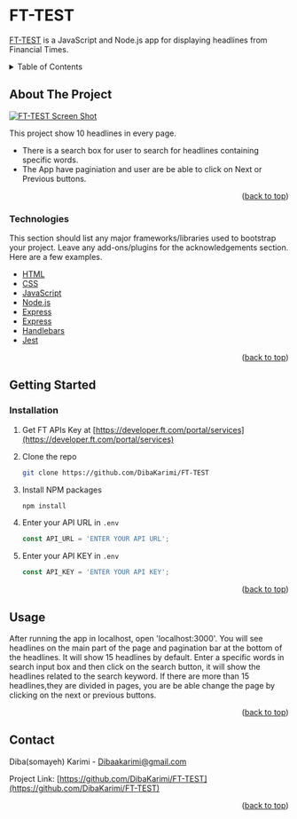 # FT-TEST

<a href="https://ft-test.herokuapp.com">FT-TEST</a> is a JavaScript and Node.js app for displaying headlines from Financial Times.





<!-- TABLE OF CONTENTS -->
<details>
  <summary>Table of Contents</summary>
  <ol>
    <li>
      <a href="#about-the-project">About The Project</a>
      <ul>
        <li><a href="#Technologies">Technologies</a></li>
      </ul>
    </li>
    <li>
      <a href="#getting-started">Getting Started</a>
      <ul>
        <li><a href="#prerequisites">Prerequisites</a></li>
        <li><a href="#installation">Installation</a></li>
      </ul>
    </li>
    <li><a href="#usage">Usage</a></li>
    <li><a href="#roadmap">Roadmap</a></li>
    <li><a href="#contributing">Contributing</a></li>
    <li><a href="#license">License</a></li>
    <li><a href="#contact">Contact</a></li>
    <li><a href="#acknowledgments">Acknowledgments</a></li>
  </ol>
</details>



<!-- ABOUT THE PROJECT -->
## About The Project

[![ FT-TEST Screen Shot][product-screenshot]](./images/ScreenShot.png)

 This project show 10 headlines in every page.  


* There is a search box for user to search for headlines containing specific words.
* The App have paginiation and user are be able to click on Next or Previous buttons.

<p align="right">(<a href="#top">back to top</a>)</p>



### Technologies

This section should list any major frameworks/libraries used to bootstrap your project. Leave any add-ons/plugins for the acknowledgements section. Here are a few examples.

* [HTML](https://html.com/)
* [CSS](https://www.codecademy.com/learn/learn-css)
* [JavaScript](https://javascript.info/)
* [Node.js](https://nodejs.org/en/)
* [Express](https://svelte.dev/)
* [Express](https://expressjs.com/)
* [Handlebars](https://handlebarsjs.com/)
* [Jest](https://jestjs.io/)

<p align="right">(<a href="#top">back to top</a>)</p>



<!-- GETTING STARTED -->
## Getting Started
 

### Installation

1. Get  FT APIs Key at [https://developer.ft.com/portal/services](https://developer.ft.com/portal/services)

2. Clone the repo
   ```sh
   git clone https://github.com/DibaKarimi/FT-TEST
   ```
3. Install NPM packages
   ```sh
   npm install
   ```
4. Enter your API URL in `.env`
   ```js
   const API_URL = 'ENTER YOUR API URL';
   ```
5. Enter your API KEY in `.env`
   ```js
   const API_KEY = 'ENTER YOUR API KEY';
   ```
<p align="right">(<a href="#top">back to top</a>)</p>



<!-- USAGE EXAMPLES -->
## Usage

After running the app in localhost, open 'localhost:3000'.
You will see headlines on the main part of the page and pagination bar at the bottom of the headlines.
It will show 15 headlines by default. Enter a specific words in search input box and then click on the search button,
it will show the headlines related to the search keyword. If there are more than 15 headlines,they are divided in pages,
you are be able change the page by clicking on the next or previous buttons.


<p align="right">(<a href="#top">back to top</a>)</p>


<!-- CONTACT -->
## Contact

Diba(somayeh) Karimi - Dibaakarimi@gmail.com

Project Link: [https://github.com/DibaKarimi/FT-TEST](https://github.com/DibaKarimi/FT-TEST)

<p align="right">(<a href="#top">back to top</a>)</p>


<!-- MARKDOWN LINKS & IMAGES -->
<!-- https://www.markdownguide.org/basic-syntax/#reference-style-links -->
[contributors-shield]: https://img.shields.io/github/contributors/othneildrew/Best-README-Template.svg?style=for-the-badge
[contributors-url]: https://github.com/othneildrew/Best-README-Template/graphs/contributors
[forks-shield]: https://img.shields.io/github/forks/othneildrew/Best-README-Template.svg?style=for-the-badge
[forks-url]: https://github.com/othneildrew/Best-README-Template/network/members
[stars-shield]: https://img.shields.io/github/stars/othneildrew/Best-README-Template.svg?style=for-the-badge
[stars-url]: https://github.com/othneildrew/Best-README-Template/stargazers
[issues-shield]: https://img.shields.io/github/issues/othneildrew/Best-README-Template.svg?style=for-the-badge
[issues-url]: https://github.com/othneildrew/Best-README-Template/issues
[license-shield]: https://img.shields.io/github/license/othneildrew/Best-README-Template.svg?style=for-the-badge
[license-url]: https://github.com/othneildrew/Best-README-Template/blob/master/LICENSE.txt
[linkedin-shield]: https://img.shields.io/badge/-LinkedIn-black.svg?style=for-the-badge&logo=linkedin&colorB=555
[linkedin-url]: https://linkedin.com/in/othneildrew
[product-screenshot]: images/screenshot.png
